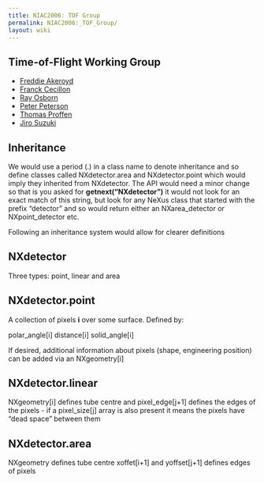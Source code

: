 ```yaml
---
title: NIAC2006: TOF Group
permalink: NIAC2006:_TOF_Group/
layout: wiki
---
```


Time-of-Flight Working Group
----------------------------

-   [Freddie Akeroyd](User%3AFreddie_Akeroyd "wikilink")
-   [Franck Cecillon](User%3AFranck_Cecillon "wikilink")
-   [Ray Osborn](User%3ARay_Osborn "wikilink")
-   [Peter Peterson](User%3APeter_Peterson "wikilink")
-   [Thomas Proffen](User%3AThomas_Proffen "wikilink")
-   [Jiro Suzuki](User%3AJiro_Suzuki "wikilink")

Inheritance
-----------

We would use a period (.) in a class name to denote inheritance and so
define classes called NXdetector.area and NXdetector.point which would
imply they inherited from NXdetector. The API would need a minor change
so that is you asked for **getnext(“NXdetector”)** it would not look for
an exact match of this string, but look for any NeXus class that started
with the prefix “detector” and so would return either an
NXarea\_detector or NXpoint\_detector etc.

Following an inheritance system would allow for clearer definitions

NXdetector
----------

Three types: point, linear and area

NXdetector.point
----------------

A collection of pixels **i** over some surface. Defined by:

polar\_angle\[i\] distance\[i\] solid\_angle\[i\]

If desired, additional information about pixels (shape, engineering
position) can be added via an NXgeometry\[i\]

NXdetector.linear
-----------------

NXgeometry\[i\] defines tube centre and pixel\_edge\[j+1\] defines the
edges of the pixels - if a pixel\_size\[j\] array is also present it
means the pixels have “dead space” between them

NXdetector.area
---------------

NXgeometry defines tube centre xoffet\[i+1\] and yoffset\[j+1\] defines
edges of pixels
